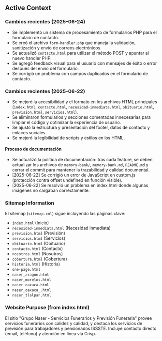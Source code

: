 ## Active Context

### Cambios recientes (2025-06-24)

- Se implementó un sistema de procesamiento de formularios PHP para el formulario de contacto.
- Se creó el archivo `form-handler.php` que maneja la validación, sanitización y envío de correos electrónicos.
- Se actualizó `contacto.html` para utilizar el método POST y apuntar al nuevo handler PHP.
- Se agregó feedback visual para el usuario con mensajes de éxito o error después del envío del formulario.
- Se corrigió un problema con campos duplicados en el formulario de contacto.

### Cambios recientes (2025-06-22)

- Se mejoró la accesibilidad y el formato en los archivos HTML principales (`index.html`, `contacto.html`, `necesidad-inmediata.html`, `obituario.html`, `prevision.html`, `servicios.html`).
- Se eliminaron formularios y secciones comentadas innecesarias para limpiar el código y optimizar la experiencia de usuario.
- Se ajustó la estructura y presentación del footer, datos de contacto y enlaces sociales.
- Se mejoró la legibilidad de scripts y estilos en los HTML.

#### Proceso de documentación
- Se actualizó la política de documentación: tras cada feature, se deben actualizar los archivos de `memory-bank/`, `memory-bank.md`, `README.md` y cerrar el commit para mantener la trazabilidad y calidad documental.
- [2025-06-22] Se corrigió un error de JavaScript en custom.js (protección contra offset undefined en función visible).
- [2025-06-22] Se resolvió un problema en index.html donde algunas imágenes no cargaban correctamente.
### Sitemap Information

El sitemap (`sitemap.xml`) sigue incluyendo las páginas clave:
- `index.html` (Inicio)
- `necesidad-inmediata.html` (Necesidad Inmediata)
- `prevision.html` (Previsión)
- `servicios.html` (Servicios)
- `obituario.html` (Obituario)
- `contacto.html` (Contacto)
- `nosotros.html` (Nosotros)
- `cobertura.html` (Cobertura)
- `historia.html` (Historia)
- `one-page.html`
- `naser_aragon.html`
- `naser_morelos.html`
- `naser_oaxaca.html`
- `naser_oaxaca_.html`
- `naser_tlalpan.html`

### Website Purpose (from index.html)

El sitio "Grupo Naser - Servicios Funerarios y Previsión Funeraria" provee servicios funerarios con calidez y calidad, y destaca los servicios de previsión para trabajadores y pensionados ISSSTE. Incluye contacto directo (email, teléfono) y atención en línea vía Crisp.
